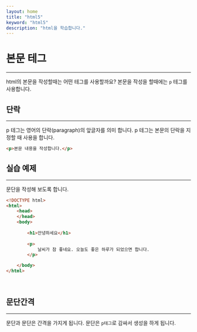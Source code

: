 ```yaml
---
layout: home
title: "html5"
keyword: "html5"
description: "html을 학습합니다."
---
```


# 본문 테그
---
html의 본문을 작성할때는 어떤 테그를 사용할까요? 본문을 작성을 할때에는 `p` 테그를 사용합니다.


## 단락
---
p 테그는 영어의 단락(paragraph)의 앞글자를 의미 합니다. p 테그는 본문의 단락을 지정할 때 사용을 합니다.

```html
<p>본문 내용을 작성합니다.</p>
```

## 실습 예제
---
문단을 작성해 보도록 합니다.

```html
<!DOCTYPE html>
<html>
    <head> 
    </head>
    <body>
        
        <h1>안녕하세요</h1>
        
        <p>
            날씨가 참 좋네요. 오늘도 좋은 하루가 되었으면 합니다.
        </p>

    </body>
</html>
```

<br>

## 문단간격
---
문단과 문단은 간격을 가지게 됩니다. 문단은 `p테그`로 감싸서 생성을 하게 됩니다.


